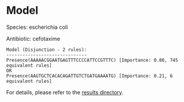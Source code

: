 
# Model

Species: escherichia coli

Antibiotic: cefotaxime

```
Model (Disjunction - 2 rules):
------------------------------
Presence(AAAAACGGAATGAGTTTCCCCATTCCGTTTC) [Importance: 0.86, 745 equivalent rules]
OR
Presence(AAGTGCTCACACAGATTGTCTGATGAAAATG) [Importance: 0.21, 6 equivalent rules]

```

For details, please refer to the [results directory](../../../../../results/scm_b/escherichia+coli/cefotaxime/repeat_3/).

